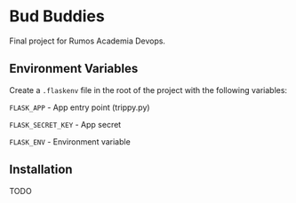 
# Bud Buddies

Final project for Rumos Academia Devops.


## Environment Variables

Create a `.flaskenv` file in the root of the project with the following variables:

`FLASK_APP` - App entry point (trippy.py)

`FLASK_SECRET_KEY` - App secret

`FLASK_ENV` - Environment variable

## Installation

TODO